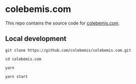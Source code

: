 # colebemis.com

This repo contains the source code for [colebemis.com](https://colebemis.com).

## Local development

```shell
git clone https://github.com/colebemis/colebemis.com.git

cd colebemis.com

yarn

yarn start
```
